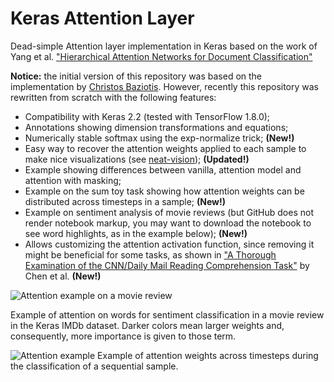 # Keras Attention Layer
Dead-simple Attention layer implementation in Keras based on the work of Yang et al. ["Hierarchical Attention Networks
for Document Classification"](https://www.cs.cmu.edu/~hovy/papers/16HLT-hierarchical-attention-networks.pdf)

**Notice:** the initial version of this repository was based on the implementation by [Christos Baziotis](https://gist.github.com/cbaziotis/7ef97ccf71cbc14366835198c09809d2). However, recently this repository was rewritten from scratch with the following features:

- Compatibility with Keras 2.2 (tested with TensorFlow 1.8.0);
- Annotations showing dimension transformations and equations;
- Numerically stable softmax using the exp-normalize trick; **(New!)**
- Easy way to recover the attention weights applied to each sample to make nice visualizations (see
[neat-vision](https://github.com/cbaziotis/neat-vision)); **(Updated!)**
- Example showing differences between vanilla, attention model and attention with masking;
- Example on the sum toy task showing how attention weights can be distributed across timesteps in a sample; **(New!)**
- Example on sentiment analysis of movie reviews (but GitHub does not render notebook markup, you may want to download the notebook to see word highlights, as in the example below); **(New!)**
- Allows customizing the attention activation function, since removing it might be beneficial for some tasks, as shown in ["A Thorough Examination of the CNN/Daily Mail Reading Comprehension Task"](https://arxiv.org/abs/1606.02858) by Chen et al. **(New!)**





![Attention example on a movie review](https://github.com/lzfelix/keras_attention/blob/master/movie_attention.png)

Example of attention on words for sentiment classification in a movie review in the Keras IMDb dataset. Darker colors mean larger weights and, consequently, more importance is given to those term.

![Attention example](https://github.com/lzfelix/keras_attention/blob/master/attention_example.png)
Example of attention weights across timesteps during the classification of a sequential sample.
